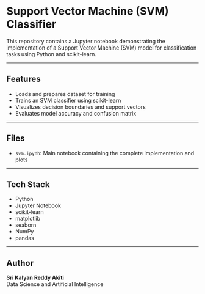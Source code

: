 # Support Vector Machine (SVM) Classifier

This repository contains a Jupyter notebook demonstrating the implementation of a Support Vector Machine (SVM) model for classification tasks using Python and scikit-learn.

---

## Features

- Loads and prepares dataset for training  
- Trains an SVM classifier using scikit-learn  
- Visualizes decision boundaries and support vectors  
- Evaluates model accuracy and confusion matrix  

---

## Files

- `svm.ipynb`: Main notebook containing the complete implementation and plots  

---

## Tech Stack

- Python  
- Jupyter Notebook  
- scikit-learn  
- matplotlib  
- seaborn  
- NumPy  
- pandas  

---

## Author

**Sri Kalyan Reddy Akiti**  
Data Science and Artificial Intelligence  
